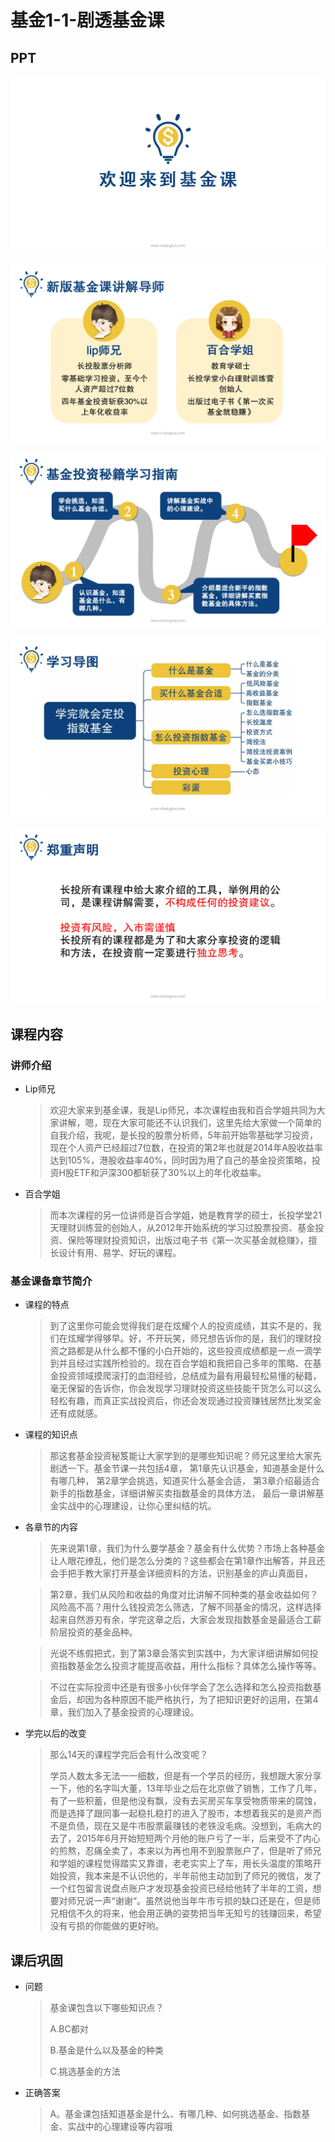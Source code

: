 # 基金1-1-剧透基金课

## PPT

![课程ppt](assets/1-1-1.jpeg)

![课程ppt](assets/1-1-2.jpeg)

![课程ppt](assets/1-1-3.jpeg)

![课程ppt](assets/1-1-4.jpeg)

![课程ppt](assets/1-1-5.jpeg)

## 课程内容

### 讲师介绍

* Lip师兄

  > 欢迎大家来到基金课，我是Lip师兄，本次课程由我和百合学姐共同为大家讲解，嗯，现在大家可能还不认识我们，这里先给大家做一个简单的自我介绍，我呢，是长投的股票分析师，5年前开始零基础学习投资，现在个人资产已经超过7位数，在投资的第2年也就是2014年A股收益率达到105%，港股收益率40%，同时因为用了自己的基金投资策略，投资H股ETF和沪深300都斩获了30%以上的年化收益率。

* 百合学姐

  > 而本次课程的另一位讲师是百合学姐，她是教育学的硕士，长投学堂21天理财训练营的创始人，从2012年开始系统的学习过股票投资、基金投资、保险等理财投资知识，出版过电子书《第一次买基金就稳赚》，擅长设计有用、易学、好玩的课程。



### 基金课备章节简介

* 课程的特点

  > 到了这里你可能会觉得我们是在炫耀个人的投资成绩，其实不是的，我们在炫耀学得够早。好，不开玩笑，师兄想告诉你的是，我们的理财投资之路都是从什么都不懂的小白开始的，这些投资成绩都是一点一滴学到并且经过实践所检验的。现在百合学姐和我把自己多年的策略、在基金投资领域摸爬滚打的血泪经验，总结成为最有用最轻松易懂的秘籍，毫无保留的告诉你，你会发现学习理财投资这些技能干货怎么可以这么轻松有趣，而真正实战投资后，你还会发现通过投资赚钱居然比发奖金还有成就感。

* 课程的知识点

  > 那这套基金投资秘笈能让大家学到的是哪些知识呢？师兄这里给大家先剧透一下。基金节课一共包括4章，
  > 第1章先认识基金，知道基金是什么有哪几种，
  > 第2章学会挑选，知道买什么基金合适，
  > 第3章介绍最适合新手的指数基金，详细讲解买卖指数基金的具体方法，
  > 最后一章讲解基金实战中的心理建设，让你心里纠结的坑。

* 各章节的内容

  > 先来说第1章，我们为什么要学基金？基金有什么优势？市场上各种基金让人眼花缭乱，他们是怎么分类的？这些都会在第1章作出解答，并且还会手把手教大家打开基金详细资料的方法，识别基金的庐山真面目，

  > 第2章，我们从风险和收益的角度对比讲解不同种类的基金收益如何？风险高不高？用什么钱投资怎么筛选，了解不同基金的情况，这样选择起来自然游刃有余，学完这章之后，大家会发现指数基金是最适合工薪阶层投资的基金品种。

  > 光说不练假把式，到了第3章会落实到实践中，为大家详细讲解如何投资指数基金怎么投资才能提高收益，用什么指标？具体怎么操作等等。

  > 不过在实际投资中还是有很多小伙伴学会了怎么选择和怎么投资指数基金后，却因为各种原因不能严格执行，为了把知识更好的运用，在第4章，我们加入了基金投资的心理建设。

* 学完以后的改变

  > 那么14天的课程学完后会有什么改变呢？
  >
  > 学员人数太多无法一一细数，但是有一个学员的经历，我想跟大家分享一下，他的名字叫大董，13年毕业之后在北京做了销售，工作了几年，有了一些积蓄，但是他没有飘，没有去买房买车享受物质带来的腐蚀，而是选择了跟同事一起稳扎稳打的进入了股市，本想着我买的是资产而不是负债，现在又是牛市股票最赚钱的老铁没毛病。没想到，毛病大的去了，2015年6月开始短短两个月他的账户亏了一半，后来受不了内心的煎熬，忍痛全卖了，本来以为再也用不到股票账户了，但是听了师兄和学姐的课程觉得踏实又靠谱，老老实实上了车，用长头温度的策略开始投资，我本来是不认识他的，半年前他主动加到了师兄的微信，发了一个红包留言说盘点账户才发现基金投资已经给他转了半年的工资，想要对师兄说一声“谢谢“。虽然说他当年牛市亏损的缺口还是在，但是师兄相信不久的将来，他会用正确的姿势把当年无知亏的钱赚回来，希望没有亏损的你能做的更好哟。



## 课后巩固

* 问题

  > 基金课包含以下哪些知识点？
  >
  > A.BC都对
  >
  > B.基金是什么以及基金的种类
  >
  > C.挑选基金的方法

- 正确答案

  > A。基金课包括知道基金是什么、有哪几种、如何挑选基金、指数基金、实战中的心理建设等内容哦



